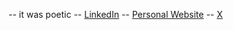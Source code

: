 -- it was poetic --
[LinkedIn](https://www.linkedin.com/in/adam-sioud) -- [Personal Website](https://adamsioud.com) -- [X]([https://adamsioud.co](https://x.com/gustofied))




<!--

##  About Me

Right now I'm working on going from demo to production-ready projects in the field of Causal and Generative AI.
Just exploring, curious about most things. 
Most of my work is on this GitHub user -> [AdamSioud](https://github.com/AdamSioud)
## My Work

Here are some of the projects I'm most proud of:

1. [MINTA](https://github.com/AdamSioud/MINTA) - IOS NFT Application - Four students hack their way through the Solana Riptide Hackathon
2. [CMC-DETECTIVE](https://github.com/AdamSioud/CMC-DETECTIVE) - An trading bot that can frontrun telegram-bots on coinmarketcap listings.
3. [Customer Driven Project](https://www.canva.com/design/DAFSGZOpYkk/1genLmDENc6ZO5EK08Mq4Q/view) - Trondheim Kommune has commissioned a group of students to create a prototype to find out the best place to live in Trondheim according to certain criteria
4. [JOFEADAR](https://github.com/AdamSioud/Start-NTNU-Hackathon-2022) - An application that let's you fast build dashboard for you specific use case. 


## Get In Touch

- LinkedIn: [Adam Sioud](https://www.linkedin.com/in/adam-sioud)

-->
<!---
adam-sioud/adam-sioud is a ✨ special ✨ repository because its `README.md` (this file) appears on your GitHub profile.
You can click the Preview link to take a look at your changes.
--->
